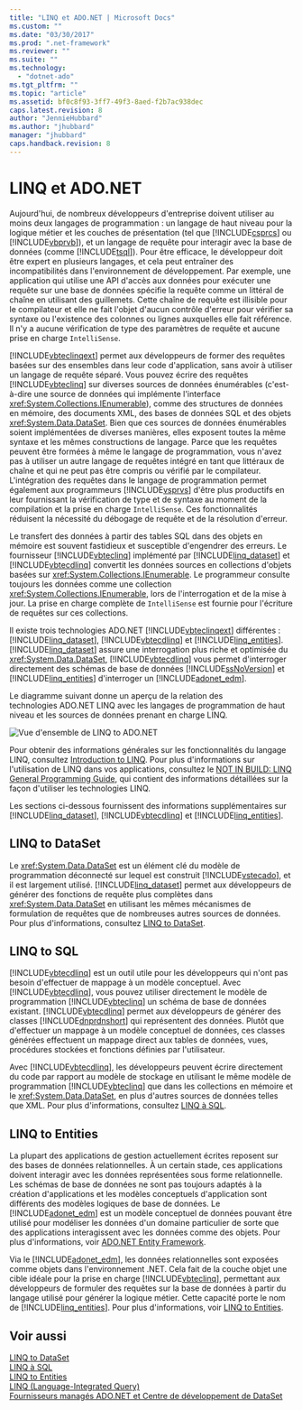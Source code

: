 ```yaml
---
title: "LINQ et ADO.NET | Microsoft Docs"
ms.custom: ""
ms.date: "03/30/2017"
ms.prod: ".net-framework"
ms.reviewer: ""
ms.suite: ""
ms.technology: 
  - "dotnet-ado"
ms.tgt_pltfrm: ""
ms.topic: "article"
ms.assetid: bf0c8f93-3ff7-49f3-8aed-f2b7ac938dec
caps.latest.revision: 8
author: "JennieHubbard"
ms.author: "jhubbard"
manager: "jhubbard"
caps.handback.revision: 8
---
```

# LINQ et ADO.NET
Aujourd'hui, de nombreux développeurs d'entreprise doivent utiliser au moins deux langages de programmation : un langage de haut niveau pour la logique métier et les couches de présentation \(tel que [!INCLUDE[csprcs](../../../../includes/csprcs-md.md)] ou [!INCLUDE[vbprvb](../../../../includes/vbprvb-md.md)]\), et un langage de requête pour interagir avec la base de données \(comme [!INCLUDE[tsql](../../../../includes/tsql-md.md)]\).  Pour être efficace, le développeur doit être expert en plusieurs langages, et cela peut entraîner des incompatibilités dans l'environnement de développement.  Par exemple, une application qui utilise une API d'accès aux données pour exécuter une requête sur une base de données spécifie la requête comme un littéral de chaîne en utilisant des guillemets.  Cette chaîne de requête est illisible pour le compilateur et elle ne fait l'objet d'aucun contrôle d'erreur pour vérifier sa syntaxe ou l'existence des colonnes ou lignes auxquelles elle fait référence.  Il n'y a aucune vérification de type des paramètres de requête et aucune prise en charge `IntelliSense`.  
  
 [!INCLUDE[vbteclinqext](../../../../includes/vbteclinqext-md.md)] permet aux développeurs de former des requêtes basées sur des ensembles dans leur code d'application, sans avoir à utiliser un langage de requête séparé.  Vous pouvez écrire des requêtes [!INCLUDE[vbteclinq](../../../../includes/vbteclinq-md.md)] sur diverses sources de données énumérables \(c'est\-à\-dire une source de données qui implémente l'interface <xref:System.Collections.IEnumerable>\), comme des structures de données en mémoire, des documents XML, des bases de données SQL et des objets <xref:System.Data.DataSet>.  Bien que ces sources de données énumérables soient implémentées de diverses manières, elles exposent toutes la même syntaxe et les mêmes constructions de langage.  Parce que les requêtes peuvent être formées à même le langage de programmation, vous n'avez pas à utiliser un autre langage de requêtes intégré en tant que littéraux de chaîne et qui ne peut pas être compris ou vérifié par le compilateur.  L'intégration des requêtes dans le langage de programmation permet également aux programmeurs [!INCLUDE[vsprvs](../../../../includes/vsprvs-md.md)] d'être plus productifs en leur fournissant la vérification de type et de syntaxe au moment de la compilation et la prise en charge `IntelliSense`.  Ces fonctionnalités réduisent la nécessité du débogage de requête et de la résolution d'erreur.  
  
 Le transfert des données à partir des tables SQL dans des objets en mémoire est souvent fastidieux et susceptible d'engendrer des erreurs.  Le fournisseur [!INCLUDE[vbteclinq](../../../../includes/vbteclinq-md.md)] implémenté par [!INCLUDE[linq_dataset](../../../../includes/linq-dataset-md.md)] et [!INCLUDE[vbtecdlinq](../../../../includes/vbtecdlinq-md.md)] convertit les données sources en collections d'objets basées sur <xref:System.Collections.IEnumerable>.  Le programmeur consulte toujours les données comme une collection <xref:System.Collections.IEnumerable>, lors de l'interrogation et de la mise à jour.  La prise en charge complète de `IntelliSense` est fournie pour l'écriture de requêtes sur ces collections.  
  
 Il existe trois technologies ADO.NET [!INCLUDE[vbteclinqext](../../../../includes/vbteclinqext-md.md)] différentes : [!INCLUDE[linq_dataset](../../../../includes/linq-dataset-md.md)], [!INCLUDE[vbtecdlinq](../../../../includes/vbtecdlinq-md.md)] et [!INCLUDE[linq_entities](../../../../includes/linq-entities-md.md)].  [!INCLUDE[linq_dataset](../../../../includes/linq-dataset-md.md)] assure une interrogation plus riche et optimisée du <xref:System.Data.DataSet>, [!INCLUDE[vbtecdlinq](../../../../includes/vbtecdlinq-md.md)] vous permet d'interroger directement des schémas de base de données [!INCLUDE[ssNoVersion](../../../../includes/ssnoversion-md.md)] et [!INCLUDE[linq_entities](../../../../includes/linq-entities-md.md)] d'interroger un [!INCLUDE[adonet_edm](../../../../includes/adonet-edm-md.md)].  
  
 Le diagramme suivant donne un aperçu de la relation des technologies ADO.NET LINQ avec les langages de programmation de haut niveau et les sources de données prenant en charge LINQ.  
  
 ![Vue d'ensemble de LINQ to ADO.NET](../../../../docs/framework/data/adonet/media/dpue-linqtoadonetoverview-bpuedev11.png "DPUE\_LinqToAdoNetOverview\_bpuedev11")  
  
 Pour obtenir des informations générales sur les fonctionnalités du langage LINQ, consultez [Introduction to LINQ](../../../../ocs/visual-basic/programming-guide/language-features/linq/introduction-to-linq.md).  Pour plus d'informations sur l'utilisation de LINQ dans vos applications, consultez le [NOT IN BUILD: LINQ General Programming Guide](http://msdn.microsoft.com/fr-fr/609c7a6b-cbdd-429d-99f3-78d13d3bc049), qui contient des informations détaillées sur la façon d'utiliser les technologies LINQ.  
  
 Les sections ci\-dessous fournissent des informations supplémentaires sur [!INCLUDE[linq_dataset](../../../../includes/linq-dataset-md.md)], [!INCLUDE[vbtecdlinq](../../../../includes/vbtecdlinq-md.md)] et [!INCLUDE[linq_entities](../../../../includes/linq-entities-md.md)].  
  
## LINQ to DataSet  
 Le <xref:System.Data.DataSet> est un élément clé du modèle de programmation déconnecté sur lequel est construit [!INCLUDE[vstecado](../../../../includes/vstecado-md.md)], et il est largement utilisé.  [!INCLUDE[linq_dataset](../../../../includes/linq-dataset-md.md)] permet aux développeurs de générer des fonctions de requête plus complètes dans <xref:System.Data.DataSet> en utilisant les mêmes mécanismes de formulation de requêtes que de nombreuses autres sources de données.  Pour plus d'informations, consultez [LINQ to DataSet](../../../../docs/framework/data/adonet/linq-to-dataset.md).  
  
## LINQ to SQL  
 [!INCLUDE[vbtecdlinq](../../../../includes/vbtecdlinq-md.md)] est un outil utile pour les développeurs qui n'ont pas besoin d'effectuer de mappage à un modèle conceptuel.  Avec [!INCLUDE[vbtecdlinq](../../../../includes/vbtecdlinq-md.md)], vous pouvez utiliser directement le modèle de programmation [!INCLUDE[vbteclinq](../../../../includes/vbteclinq-md.md)] un schéma de base de données existant.  [!INCLUDE[vbtecdlinq](../../../../includes/vbtecdlinq-md.md)] permet aux développeurs de générer des classes [!INCLUDE[dnprdnshort](../../../../includes/dnprdnshort-md.md)] qui représentent des données.  Plutôt que d'effectuer un mappage à un modèle conceptuel de données, ces classes générées effectuent un mappage direct aux tables de données, vues, procédures stockées et fonctions définies par l'utilisateur.  
  
 Avec [!INCLUDE[vbtecdlinq](../../../../includes/vbtecdlinq-md.md)], les développeurs peuvent écrire directement du code par rapport au modèle de stockage en utilisant le même modèle de programmation [!INCLUDE[vbteclinq](../../../../includes/vbteclinq-md.md)] que dans les collections en mémoire et le <xref:System.Data.DataSet>, en plus d'autres sources de données telles que XML.  Pour plus d'informations, consultez [LINQ à SQL](../../../../docs/framework/data/adonet/sql/linq/index.md).  
  
## LINQ to Entities  
 La plupart des applications de gestion actuellement écrites reposent sur des bases de données relationnelles.  À un certain stade, ces applications doivent interagir avec les données représentées sous forme relationnelle.  Les schémas de base de données ne sont pas toujours adaptés à la création d'applications et les modèles conceptuels d'application sont différents des modèles logiques de base de données.  Le [!INCLUDE[adonet_edm](../../../../includes/adonet-edm-md.md)] est un modèle conceptuel de données pouvant être utilisé pour modéliser les données d'un domaine particulier de sorte que des applications interagissent avec les données comme des objets.  Pour plus d'informations, voir [ADO.NET Entity Framework](../../../../docs/framework/data/adonet/ef/index.md).  
  
 Via le [!INCLUDE[adonet_edm](../../../../includes/adonet-edm-md.md)], les données relationnelles sont exposées comme objets dans l'environnement .NET.  Cela fait de la couche objet une cible idéale pour la prise en charge [!INCLUDE[vbteclinq](../../../../includes/vbteclinq-md.md)], permettant aux développeurs de formuler des requêtes sur la base de données à partir du langage utilisé pour générer la logique métier.  Cette capacité porte le nom de [!INCLUDE[linq_entities](../../../../includes/linq-entities-md.md)].  Pour plus d'informations, voir [LINQ to Entities](../../../../docs/framework/data/adonet/ef/language-reference/linq-to-entities.md).  
  
## Voir aussi  
 [LINQ to DataSet](../../../../docs/framework/data/adonet/linq-to-dataset.md)   
 [LINQ à SQL](../../../../docs/framework/data/adonet/sql/linq/index.md)   
 [LINQ to Entities](../../../../docs/framework/data/adonet/ef/language-reference/linq-to-entities.md)   
 [LINQ \(Language\-Integrated Query\)](../Topic/LINQ%20\(Language-Integrated%20Query\).md)   
 [Fournisseurs managés ADO.NET et Centre de développement de DataSet](http://go.microsoft.com/fwlink/?LinkId=217917)